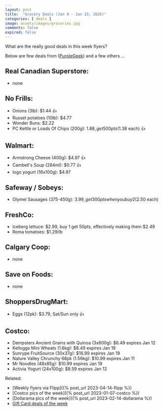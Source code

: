 ```yaml
---
layout: post
title:  "Grocery Deals (Jan 9 - Jan 15, 2025)"
categories: [ deals ]
image: assets/images/groceries.jpg
comments: false
expired: false
---
```


What are the really good deals in this week flyers?

Below are few deals from ([PurpleGeek](https://www.reddit.com/user/PurpleGeek/)) and a few others ...

## Real Canadian Superstore:
<!-- &#128077; -->
- none

## No Frills:
- Onions (3lb): $1.44 &#128077;
- Russet potatoes (10lb): $4.77
- Wonder Buns: $2.22
- PC Kettle or Loads Of Chips (200g): $1.88, get 500pts ($1.38 each) &#128077;

## Walmart:
- Armstrong Cheese (400g): $4.97 &#128077;
- Cambell's Soup (284ml): $0.77 &#128077;
- Iogo yogurt (16x100g): $4.97

## Safeway / Sobeys:
- Olymel Sausages (375-450g): $3.99, get 300pts when you buy 2 ($2.50 each)

## FreshCo:
- Iceberg lettuce: $2.99, buy 1 get 50pts, effectively making them $2.49
- Roma tomatoes: $1.29/lb

## Calgary Coop:
- none

## Save on Foods:
- none

## ShoppersDrugMart:
- Eggs (12pk): $3.79, Sat/Sun only &#128077;
<!-- - NN (1kg) or Blue Menu (750g) Peanut Butter: $3.99, Sat/Sun only &#128077; -->

## Costco:
- Dempsters Ancient Grains with Quinoa (3x600g): $6.49 expires Jan 12
- Kelloggs Mini Wheats (1.6kg): $8.49 expires Jan 19
- Sunrype FruitSource (30x37g): $16.99 expires Jan 19
- Nature Valley Chrunchy 68pk (1.56kg): $10.99 expires Jan 11
- Mr Noodles (48x85g): $10.99 expires Jan 19
- Activia Yogurt (24x100g): $8.59 expires Jan 12


Related:
 - [Weekly flyers via Flipp]({% post_url 2023-04-14-flipp %})
 - [Costco pics of the week]({% post_url 2023-01-07-costco %})
 - [Dollarama pics of the week]({% post_url 2023-02-14-dollarama %})
 - [Gift Card deals of the week](https://forums.redflagdeals.com/various-retailers-gift-cards-deals-discounts-2025-deals-only-2737833/)

 